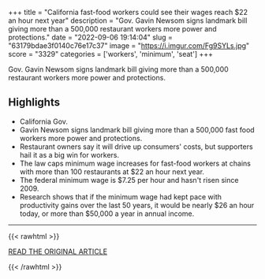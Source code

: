 +++
title = "California fast-food workers could see their wages reach $22 an hour next year"
description = "Gov. Gavin Newsom signs landmark bill giving more than a 500,000 restaurant workers more power and protections."
date = "2022-09-06 19:14:04"
slug = "63179bdae3f0140c76e17c37"
image = "https://i.imgur.com/Fg9SYLs.jpg"
score = "3329"
categories = ['workers', 'minimum', 'seat']
+++

Gov. Gavin Newsom signs landmark bill giving more than a 500,000 restaurant workers more power and protections.

## Highlights

- California Gov.
- Gavin Newsom signs landmark bill giving more than a 500,000 fast food workers more power and protections.
- Restaurant owners say it will drive up consumers' costs, but supporters hail it as a big win for workers.
- The law caps minimum wage increases for fast-food workers at chains with more than 100 restaurants at $22 an hour next year.
- The federal minimum wage is $7.25 per hour and hasn't risen since 2009.
- Research shows that if the minimum wage had kept pace with productivity gains over the last 50 years, it would be nearly $26 an hour today, or more than $50,000 a year in annual income.

---

{{< rawhtml >}}
  <p class="article-category">
    <a target="_blank" href="https://www.cbsnews.com/news/california-fast-food-workers-gavin-newsom-minimum-wage-ab-257/">READ THE ORIGINAL ARTICLE</a>
  </p>
{{< /rawhtml >}}

